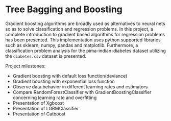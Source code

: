 # Tree Bagging and Boosting

Gradient boosting algorithms are broadly used as alternatives to neural nets so as to solve classification and regression problems.
In this project, a complete introduction to gradient based algorithms for regression problems has been presented. This implementation uses python supported libraries such as sklearn, numpy, pandas and matplotlib. Furthermore, a classification problem analysis for the pima-indian-diabetes dataset utilizing the `diabetes.csv` dataset is presented.

Project milestones:
- Gradient boosting with default loss function(deviance)
- Gradient boosting with exponential loss function
- Observe data behavior in different learning rates and estimators
- Compare RandomForestClassifier with GradientBoostingClassifier concerning learning rate and overfitting
- Presentation of Xgboost 
- Presentation of LGBMClassifier
- Presentation of Catboost

